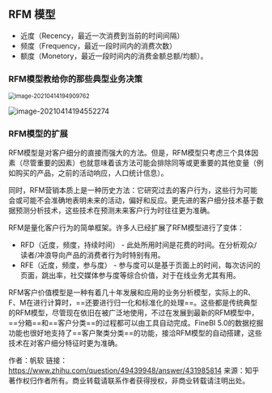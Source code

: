## RFM 模型

- 近度（Recency，最近一次消费到当前的时间间隔）
- 频度（Frequency，最近一段时间内的消费次数）
- 额度（Monetory，最近一段时间内的消费金额总额/均额）。

### **RFM模型教给你的那些典型业务决策**

<img src="C:\Users\j00496872\AppData\Roaming\Typora\typora-user-images\image-20210414194909762.png" alt="image-20210414194909762" style="zoom:80%;" />



![image-20210414194552274](D:\Notes\raw_images\image-20210414194552274.png)

### **RFM模型的扩展**

RFM模型是对客户细分的直接而强大的方法。但是，RFM模型只考虑三个具体因素（尽管重要的因素）也就意味着该方法可能会排除同等或更重要的其他变量（例如购买的产品，之前的活动响应，人口统计信息）。

同时，RFM营销本质上是一种历史方法：它研究过去的客户行为，这些行为可能会或可能不会准确地表明未来的活动，偏好和反应。更先进的客户细分技术基于数据预测分析技术，这些技术在预测未来客户行为时往往更为准确。

RFM是量化客户行为的简单框架。许多人已经扩展了RFM模型进行了变体：

- RFD（近度，频度，持续时间） - 此处所用时间是花费的时间。在分析观众/读者/冲浪导向产品的消费者行为时特别有用。
- RFE（近度，频度，参与度） - 参与度可以是基于页面上的时间，每次访问的页面，跳出率，社交媒体参与度等综合价值，对于在线业务尤其有用。

 

RFM客户价值模型是一种有着几十年发展和应用的业务分析模型，实际上的R、F、M在进行计算时，==还要进行归一化和标准化的处理==。这些都是传统典型的RFM模型，尽管现在依旧在被广泛地使用，不过在发展到最新的RFM模型中，==分箱==和==客户分类==的过程都可以由工具自动完成。FineBI 5.0的数据挖掘功能也很好地支持了==客户聚类分类==的功能，接洽RFM模型的自动搭建，这些技术在对客户细分特征时更为准确。

作者：帆软
链接：https://www.zhihu.com/question/49439948/answer/431985814
来源：知乎
著作权归作者所有。商业转载请联系作者获得授权，非商业转载请注明出处。